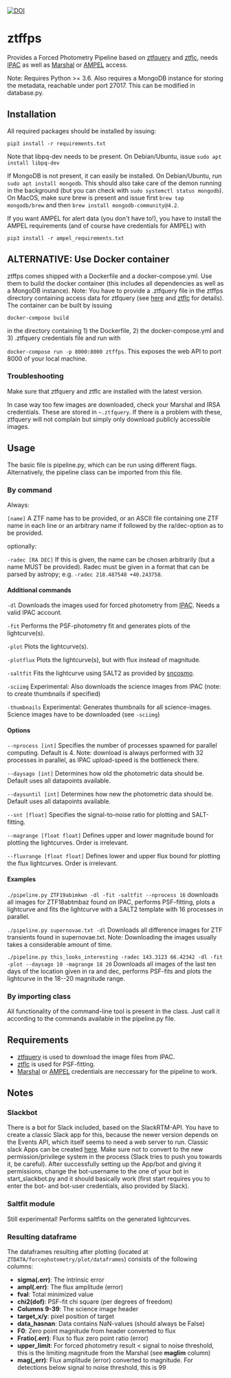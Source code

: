 [![DOI](https://zenodo.org/badge/236213534.svg)](https://zenodo.org/badge/latestdoi/236213534)
# ztffps

Provides a Forced Photometry Pipeline based on [ztfquery](https://github.com/mickaelrigault/ztfquery) and [ztflc](https://github.com/mickaelrigault/ztfquery), needs [IPAC](https://irsa.ipac.caltech.edu/account/signon/login.do?josso_back_to=https://irsa.ipac.caltech.edu/frontpage/&ts=517) as well as [Marshal](http://skipper.caltech.edu:8080/cgi-bin/growth/marshal.cgi) or [AMPEL](https://github.com/ampelproject) access.

Note: Requires Python >= 3.6. Also requires a MongoDB instance for storing the metadata, reachable under port 27017. This can be modified in database.py.

## Installation

All required packages should be installed by issuing:

```pip3 install -r requirements.txt```

Note that libpq-dev needs to be present. On Debian/Ubuntu, issue ```sudo apt install libpq-dev```

If MongoDB is not present, it can easily be installed. On Debian/Ubuntu, run ```sudo apt install mongodb```. This should also take care of the demon running in the background (but you can check with ```sudo systemctl status mongodb```). On MacOS, make sure brew is present and issue first ```brew tap mongodb/brew``` and then ```brew install mongodb-community@4.2```.

If you want AMPEL for alert data (you don't have to!), you have to install the AMPEL requirements (and of course have credentials for AMPEL) with

```pip3 install -r ampel_requirements.txt```

## ALTERNATIVE: Use Docker container
ztffps comes shipped with a Dockerfile and a docker-compose.yml. Use them to build the docker container (this includes all dependencies as well as a MongoDB instance). Note: You have to provide a .ztfquery file in the ztffps directory containing access data for ztfquery (see [here](https://github.com/mickaelrigault/ztfquery) and [ztflc](https://github.com/mickaelrigault/ztfquery) for details). The container can be built by issuing

```docker-compose build```

in the directory containing 1) the Dockerfile, 2) the docker-compose.yml and 3) .ztfquery credentials file and run with

```docker-compose run -p 8000:8000 ztffps```. This exposes the web API to port 8000 of your local machine.

### Troubleshooting
Make sure that ztfquery and ztflc are installed with the latest version.

In case way too few images are downloaded, check your Marshal and IRSA credentials. These are stored in ```~.ztfquery```. If there is a problem with these, ztfquery will not complain but simply only download publicly accessible images.

## Usage

The basic file is pipeline.py, which can be run using different flags. Alternatively, the pipeline class can be imported from this file.

### By command

Always:

`[name]` A ZTF name has to be provided, or an ASCII file containing one ZTF name in each line or an arbitrary name if followed by the ra/dec-option as to be provided.

optionally:

`-radec [RA DEC]`	If this is given, the name can be chosen arbitrarily (but a name MUST be provided). Radec must be given in a format that can be parsed by astropy; e.g. `-radec 218.487548 +40.243758`.

#### Additional commands

`-dl`        Downloads the images used for forced photometry from [IPAC](https://irsa.ipac.caltech.edu/account/signon/login.do?josso_back_to=https://irsa.ipac.caltech.edu/frontpage/&ts=517). Needs a valid IPAC account.

`-fit`       Performs the PSF-photometry fit and generates plots of the lightcurve(s).

`-plot`     Plots the lightcurve(s).

`-plotflux`     Plots the lightcurve(s), but with flux instead of magnitude.

`-saltfit`   Fits the lightcurve using SALT2 as provided by [sncosmo](https://github.com/sncosmo/).

`-sciimg`  Experimental: Also downloads the science images from IPAC (note: to create thumbnails if specified)

`-thumbnails` Experimental: Generates thumbnails for all science-images. Science images have to be downloaded (see `-sciimg`)

#### Options

`--nprocess [int]`  Specifies the number of processes spawned for parallel computing. Default is 4. Note: download is always performed with 32 processes in parallel, as IPAC upload-speed is the bottleneck there.

`--daysago [int]`  Determines how old the photometric data should be. Default uses all datapoints available.

`--daysuntil [int]`  Determines how new the photometric data should be. Default uses all datapoints available.

`--snt [float]` Specifies the signal-to-noise ratio for plotting and SALT-fitting.

`--magrange [float float]` Defines upper and lower magnitude bound for plotting the lightcurves. Order is irrelevant.

`--fluxrange [float float]` Defines lower and upper flux bound for plotting the flux lightcurves. Order is irrelevant.

#### Examples

`./pipeline.py ZTF19abimkwn -dl -fit -saltfit --nprocess 16` downloads all images for ZTF18abtmbaz found on IPAC, performs PSF-fitting, plots a lightcurve and fits the lightcurve with a SALT2 template with 16 processes in parallel.

`./pipeline.py supernovae.txt -dl` Downloads all difference images for ZTF transients found in supernovae.txt. Note: Downloading the images usually takes a considerable amount of time.

`./pipeline.py this_looks_interesting -radec 143.3123 66.42342 -dl -fit -plot --daysago 10 -magrange 18 20` Downloads all images of the last ten days of the location given in ra and dec, performs PSF-fits and plots the lightcurve in the 18--20 magnitude range.

### By importing class
All functionality of the command-line tool is present in the class. Just call it according to the commands available in the pipeline.py file.

## Requirements
- [ztfquery](https://github.com/mickaelrigault/ztfquery) is used to download the image files from IPAC.
- [ztflc](https://github.com/mickaelrigault/ztflc) is used for PSF-fitting.
- [Marshal](http://skipper.caltech.edu:8080/cgi-bin/growth/marshal.cgi) or [AMPEL](https://github.com/ampelproject) credentials are neccessary for the pipeline to work.

## Notes
### Slackbot
There is a bot for Slack included, based on the SlackRTM-API.
You have to create a classic Slack app for this, because the newer version depends on the Events API, which itself seems to need a web server to run.
Classic slack Apps can be created [here](https://api.slack.com/apps?new_classic_app=1). Make sure not to convert to the new permission/privilege system in the process (Slack tries to push you towards it, be careful).
After successfully setting up the App/bot and giving it permissions, change the bot-username to the one of your bot in start_slackbot.py and it should basically work (first start requires you to enter the bot- and bot-user credentials, also provided by Slack).

### Saltfit module
Still experimental! Performs saltfits on the generated lightcurves.

### Resulting dataframe
The dataframes resulting after plotting (located at `ZTDATA/forcephotometry/plot/dataframes`) consists of the following columns:
- **sigma(.err)**: The intrinsic error
- **ampl(.err)**: The flux amplitude (error)
- **fval**: Total minimized value
- **chi2(dof)**: PSF-fit chi square (per degrees of freedom)
- **Columns 9-39**: The science image header
- **target_x/y**: pixel position of target
- **data_hasnan**: Data contains NaN-values (should always be False)
- **F0**: Zero point magnitude from header converted to flux
- **Fratio(.err)**: Flux to flux zero point ratio (error)
- **upper_limit**: For forced photometry result < signal to noise threshold, this is the limiting magnitude from the Marshal (see **maglim** column)
- **mag(_err)**: Flux amplitude (error) converted to magnitude. For detections below signal to noise threshold, this is 99
